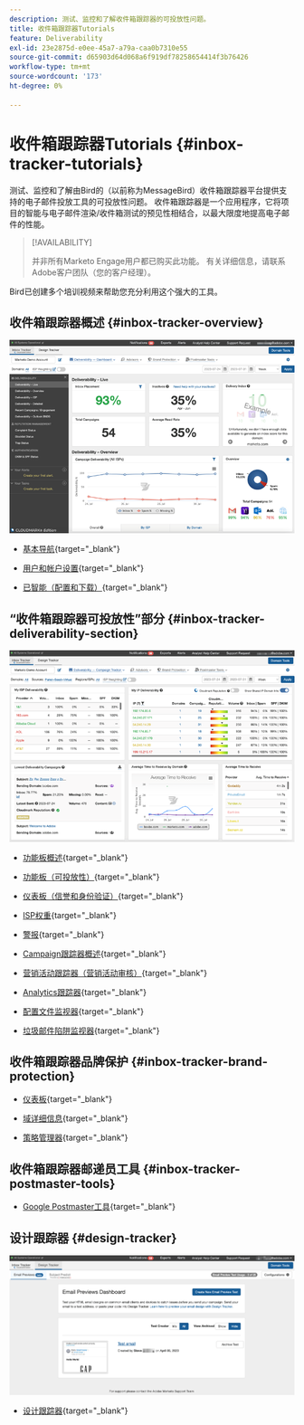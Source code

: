 ```yaml
---
description: 测试、监控和了解收件箱跟踪器的可投放性问题。
title: 收件箱跟踪器Tutorials
feature: Deliverability
exl-id: 23e2875d-e0ee-45a7-a79a-caa0b7310e55
source-git-commit: d65903d64d068a6f919df78258654414f3b76426
workflow-type: tm+mt
source-wordcount: '173'
ht-degree: 0%

---
```


# 收件箱跟踪器Tutorials {#inbox-tracker-tutorials}

测试、监控和了解由Bird的（以前称为MessageBird）收件箱跟踪器平台提供支持的电子邮件投放工具的可投放性问题。 收件箱跟踪器是一个应用程序，它将项目的智能与电子邮件渲染/收件箱测试的预见性相结合，以最大限度地提高电子邮件的性能。

>[!AVAILABILITY]
>
>并非所有Marketo Engage用户都已购买此功能。 有关详细信息，请联系Adobe客户团队（您的客户经理）。

Bird已创建多个培训视频来帮助您充分利用这个强大的工具。

## 收件箱跟踪器概述 {#inbox-tracker-overview}

![](assets/inbox-tracker-tutorials-1.png)

* [基本导航](https://veed.io/view/263a0e5e-3b0c-40a4-98a7-945fe28173a1){target="_blank"}

* [用户和帐户设置](https://veed.io/view/dae8007a-89b4-4a2a-b666-0e9b12706866){target="_blank"}

* [已智能（配置和下载）](https://veed.io/view/8b9e398e-21c9-49dc-a133-e1d8eb8ba03d){target="_blank"}

## “收件箱跟踪器可投放性”部分 {#inbox-tracker-deliverability-section}

![](assets/inbox-tracker-tutorials-2.png)

* [功能板概述](https://veed.io/view/2d1084f3-b4b4-440b-9977-a3cc3b885bb9){target="_blank"}

* [功能板（可投放性）](https://veed.io/view/f5dc2e22-3ed1-4024-b6c5-bf346adcc07d){target="_blank"}

* [仪表板（信誉和身份验证）](https://veed.io/view/ec237f9d-7923-4ddc-8a58-15d58774d382){target="_blank"}

* [ISP权重](https://veed.io/view/bec80e1d-66f2-462c-8470-60610c8a07f7){target="_blank"}

* [警报](https://veed.io/view/1d968a33-e565-4cd2-b25f-53cca61b4823){target="_blank"}

* [Campaign跟踪器概述](https://veed.io/view/8c92bdc5-4131-498c-a450-a518f2e91b17){target="_blank"}

* [营销活动跟踪器（营销活动审核）](https://veed.io/view/9c8e18a4-5d9e-495c-ad92-83309f40314a){target="_blank"}

* [Analytics跟踪器](https://veed.io/view/b458f788-07e1-4553-b743-2d469a356ba2){target="_blank"}

* [配置文件监视器](https://veed.io/view/6ca38d3f-df46-4707-a6cb-dde0fbad470b){target="_blank"}

* [垃圾邮件陷阱监视器](https://veed.io/view/ce488da2-1688-4584-9c26-27baa9c8ed19){target="_blank"}

## 收件箱跟踪器品牌保护 {#inbox-tracker-brand-protection}

* [仪表板](https://veed.io/view/287b425f-2ec8-470b-b993-a654b92b759d){target="_blank"}

* [域详细信息](https://veed.io/view/cb8a4f53-8008-483b-841a-b0878b8bf17b){target="_blank"}

* [策略管理器](https://veed.io/view/1036967c-0f77-4fd6-8c40-71553bceef3d){target="_blank"}

## 收件箱跟踪器邮递员工具 {#inbox-tracker-postmaster-tools}

* [Google Postmaster工具](https://veed.io/view/7c89c0d8-ead2-46ad-9709-7509d043442a){target="_blank"}

## 设计跟踪器 {#design-tracker}

![](assets/inbox-tracker-tutorials-3.png)

* [设计跟踪器](https://veed.io/view/3efe7959-d835-4a00-948c-93e4a0394871){target="_blank"}
